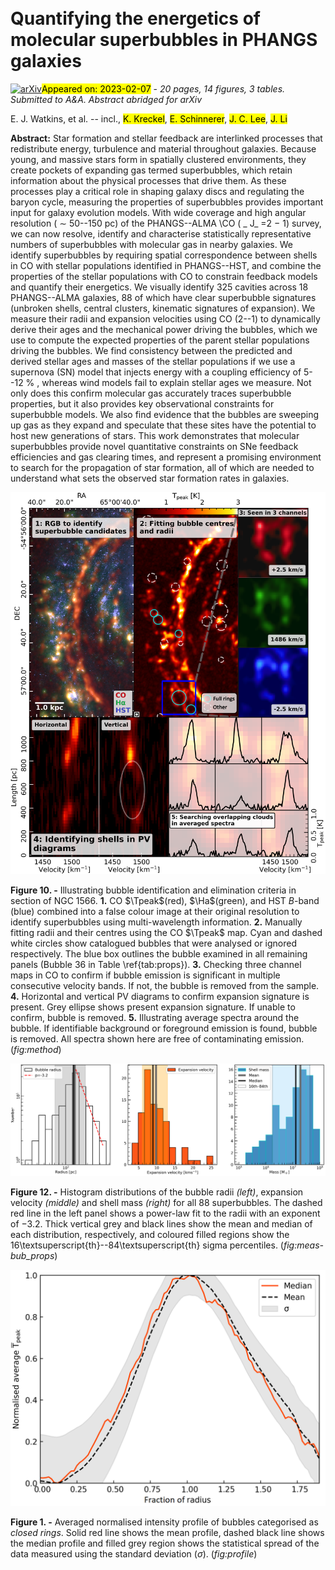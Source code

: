 <div class="macros" style="visibility:hidden;">
$\newcommand{\ensuremath}{}$
$\newcommand{\xspace}{}$
$\newcommand{\object}[1]{\texttt{#1}}$
$\newcommand{\farcs}{{.}''}$
$\newcommand{\farcm}{{.}'}$
$\newcommand{\arcsec}{''}$
$\newcommand{\arcmin}{'}$
$\newcommand{\ion}[2]{#1#2}$
$\newcommand{\textsc}[1]{\textrm{#1}}$
$\newcommand{\hl}[1]{\textrm{#1}}$
$\newcommand{\SII}{[S\textsc{ii}]}$
$\newcommand{\OI}{[O\textsc{i}]}$
$\newcommand{\OIII}{[O\textsc{iii}]}$
$\newcommand{\NII}{[N\textsc{ii}]}$
$\newcommand{\kms}{km~s^{-1}}$
$\newcommand{\h}{H_2}$
$\newcommand{\msun}{M_\odot}$
$\newcommand{\e}{\times10}$
$\newcommand{\HII}{H\textsc{ii}}$
$\newcommand{\HI}{H\textsc{i}}$
$\newcommand{\Ha}{H\alpha}$
$\newcommand{\Hb}{H\beta}$
$\newcommand{\CO}{^{12}CO}$
$\newcommand{\Tpeak}{T_\text{peak}}$</div>

<div class="macros" style="visibility:hidden;">
$\newcommand{\ensuremath}{}$
$\newcommand{\xspace}{}$
$\newcommand{\object}[1]{\texttt{#1}}$
$\newcommand{\farcs}{{.}''}$
$\newcommand{\farcm}{{.}'}$
$\newcommand{\arcsec}{''}$
$\newcommand{\arcmin}{'}$
$\newcommand{\ion}[2]{#1#2}$
$\newcommand{\textsc}[1]{\textrm{#1}}$
$\newcommand{\hl}[1]{\textrm{#1}}$
$\newcommand{\SII}{[S\textsc{ii}]}$
$\newcommand{\OI}{[O\textsc{i}]}$
$\newcommand{\OIII}{[O\textsc{iii}]}$
$\newcommand{\NII}{[N\textsc{ii}]}$
$\newcommand{\kms}{km~s^{-1}}$
$\newcommand{\h}{H_2}$
$\newcommand{\msun}{M_\odot}$
$\newcommand{\e}{\times10}$
$\newcommand{\HII}{H\textsc{ii}}$
$\newcommand{\HI}{H\textsc{i}}$
$\newcommand{\Ha}{H\alpha}$
$\newcommand{\Hb}{H\beta}$
$\newcommand{\CO}{^{12}CO}$
$\newcommand{\Tpeak}{T_\text{peak}}$</div>



<div id="title">

# Quantifying the energetics of molecular superbubbles in PHANGS galaxies

</div>
<div id="comments">

[![arXiv](https://img.shields.io/badge/arXiv-2302.03699-b31b1b.svg)](https://arxiv.org/abs/2302.03699)<mark>Appeared on: 2023-02-07</mark> - _20 pages, 14 figures, 3 tables. Submitted to A&A. Abstract abridged for arXiv_

</div>
<div id="authors">

E. J. Watkins, et al. -- incl., <mark>K. Kreckel</mark>, <mark>E. Schinnerer</mark>, <mark>J. C. Lee</mark>, <mark>J. Li</mark>

</div>
<div id="abstract">

**Abstract:** Star formation and stellar feedback are interlinked processes that redistribute energy, turbulence and material throughout galaxies. Because young, and massive stars form in spatially clustered environments, they create pockets of expanding gas termed superbubbles, which retain information about the physical processes that drive them. As these processes play a critical role in shaping galaxy discs and regulating the baryon cycle, measuring the properties of superbubbles provides important input for galaxy evolution models. With wide coverage and high angular resolution ( $\sim$ 50--150 pc) of the PHANGS--ALMA \CO ( _ J_ =2 $-$ 1) survey, we can now resolve, identify and characterise statistically representative numbers of superbubbles with molecular gas in nearby galaxies. We identify superbubbles by requiring spatial correspondence between shells in CO with stellar populations identified in PHANGS--HST, and combine the properties of the stellar populations with CO to constrain feedback models and quantify their energetics. We visually identify 325 cavities across 18 PHANGS--ALMA galaxies, 88 of which have clear superbubble signatures (unbroken shells, central clusters, kinematic signatures of expansion). We measure their radii and expansion velocities using CO (2--1) to dynamically derive their ages and the mechanical power driving the bubbles, which we use to compute the expected properties of the parent stellar populations driving the bubbles. We find consistency between the predicted and derived stellar ages and masses of the stellar populations if we use a supernova (SN) model that injects energy with a coupling efficiency of 5--12 \% , whereas wind models fail to explain stellar ages we measure. Not only does this confirm molecular gas accurately traces superbubble properties, but it also provides key observational constraints for superbubble models. We also find evidence that the bubbles are sweeping up gas as they expand and speculate that these sites have the potential to host new generations of stars. This work demonstrates that molecular superbubbles provide  novel quantitative constraints on SNe feedback efficiencies and gas clearing times, and represent a promising environment to search for the propagation of star formation, all of which are needed to understand what sets the observed star formation rates in galaxies.

</div>

<div id="div_fig1">

<img src="tmp_2302.03699/./used_plots/method_illistration_2.png" alt="Fig10" width="100%"/>

**Figure 10. -** Illustrating bubble identification and elimination criteria in section of NGC 1566. **1.** CO $\Tpeak$(red), $\Ha$(green), and HST _B_-band (blue) combined into a false colour image at their original resolution to identify superbubbles using multi-wavelength information. **2.** Manually fitting radii and their centres using the CO $\Tpeak$ map. Cyan and dashed white circles show catalogued bubbles that were analysed or ignored respectively. The blue box outlines the bubble examined in all remaining panels (Bubble 36 in Table \ref{tab:props}). **3.** Checking three channel maps in CO to confirm if bubble emission is significant in multiple consecutive velocity bands. If not, the bubble is removed from the sample. **4.** Horizontal and vertical PV diagrams to confirm expansion signature is present. Grey ellipse shows present expansion signature. If unable to confirm, bubble is removed. **5.** Illustrating average spectra around the bubble. If identifiable background or foreground emission is found, bubble is removed. All spectra shown here are free of contaminating emission. (*fig:method*)

</div>
<div id="div_fig2">

<img src="tmp_2302.03699/./used_plots/measured_bub_props-v1p3-peer-avg_velo.png" alt="Fig12" width="100%"/>

**Figure 12. -** Histogram distributions of the bubble radii _(left)_, expansion velocity _(middle)_ and shell mass _(right)_ for all 88 superbubbles. The dashed red line in the left panel shows a power-law fit to the radii with an exponent of $-3.2$. Thick vertical grey and black lines show the mean and median of each distribution, respectively, and coloured filled regions show the 16\textsuperscript{th}--84\textsuperscript{th} sigma percentiles. (*fig:meas-bub_props*)

</div>
<div id="div_fig3">

<img src="tmp_2302.03699/./used_plots/average_tpeak_intensity-all_norm-err-peer_reviewed.png" alt="Fig1" width="100%"/>

**Figure 1. -** Averaged normalised intensity profile of bubbles categorised as _closed rings_. Solid red line shows the mean profile, dashed black line shows the median profile and filled grey region shows the statistical spread of the data measured using the standard deviation ($\sigma$). (*fig:profile*)

</div>